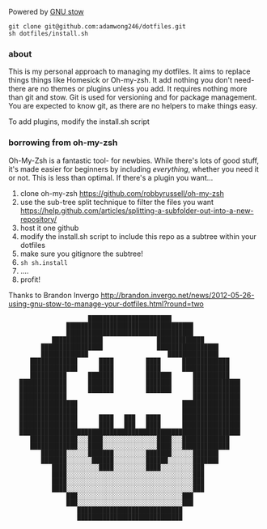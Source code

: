 Powered by [GNU stow](http://www.gnu.org/software/stow/)

```
git clone git@github.com:adamwong246/dotfiles.git
sh dotfiles/install.sh
```

### about
This is my personal approach to managing my dotfiles. It aims to replace things things like Homesick or Oh-my-zsh. It add nothing you don't need- there are no themes or plugins unless you add. It requires nothing more than git and stow. Git is used for versioning and for package management. You are expected to know git, as there are no helpers to make things easy. 

To add plugins, modify the install.sh script

### borrowing from oh-my-zsh
Oh-My-Zsh is a fantastic tool- for newbies. While there's lots of good stuff, it's made easier for beginners by including *everything*, whether you need it or not. This is less than optimal. If there's a plugin you want...

1. clone oh-my-zsh https://github.com/robbyrussell/oh-my-zsh
2. use the sub-tree split technique to filter the files you want
https://help.github.com/articles/splitting-a-subfolder-out-into-a-new-repository/
3. host it one github
4. modify the install.sh script to include this repo as a subtree within your dotfiles
5. make sure you gitignore the subtree!
6. `sh sh.install`
7. ....
8. profit!



Thanks to Brandon Invergo http://brandon.invergo.net/news/2012-05-26-using-gnu-stow-to-manage-your-dotfiles.html?round=two

                          ███████████████████████
                    ███████████████████████████████████
                    ███████████████████████████████████
                ██████████████               █████████████
             █████████████████               █████████████████
             █████████████                      ██████████████
          █████████████      ████         ████      █████████████
          █████████████      ████         ████      █████████████
          ██████████      ███████         ███████      ██████████
       █████████████      ███████         ███████      █████████████
       █████████████      ███████         ███████      █████████████
       █████████████                                   █████████████
       ████████████████                             ████████████████
       ████████████████                             ████████████████
       ████████████████      ████   ███   ████      ████████████████
       ████████████████      ████   ███   ████      ████████████████
       █████████████████████████████████████████████████████████████
          █████████████░░░████░░░░░░░░░░░░░░░████░░░█████████████
          █████████████░░░████░░░░░░░░░░░░░░░████░░░█████████████
             ███████░░░░░░███████░░░░░░░░░███████░░░░░░███████
             ███████░░░░░░░██████░░░░░░░░░██████░░░░░░░███████
                ████░░░░░░░░░████░░░░░░░░░████░░░░░░░░░███
                ████░░░░░░░░░░░░░░░░░░░░░░░░░░░░░░░░░░░███
                ████░░░░░░░░░░░░░░░░░░░░░░░░░░░░░░░░░░░███
                ████░░░░░░░░░░░░░░░░░░░░░░░░░░░░░░░░░░░███
                    ███░░░░░░░░░░░░░░░░░░░░░░░░░░░░░███
                    ███░░░░░░░░░░░░░░░░░░░░░░░░░░░░░███
                       █████████████████████████████
                       █████████████████████████████
